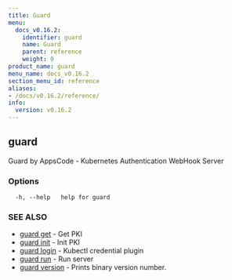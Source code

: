```yaml
---
title: Guard
menu:
  docs_v0.16.2:
    identifier: guard
    name: Guard
    parent: reference
    weight: 0
product_name: guard
menu_name: docs_v0.16.2
section_menu_id: reference
aliases:
- /docs/v0.16.2/reference/
info:
  version: v0.16.2
---
```


## guard

Guard by AppsCode - Kubernetes Authentication WebHook Server

### Options

```
  -h, --help   help for guard
```

### SEE ALSO

* [guard get](/docs/v0.16.2/reference/guard_get)	 - Get PKI
* [guard init](/docs/v0.16.2/reference/guard_init)	 - Init PKI
* [guard login](/docs/v0.16.2/reference/guard_login)	 - Kubectl credential plugin
* [guard run](/docs/v0.16.2/reference/guard_run)	 - Run server
* [guard version](/docs/v0.16.2/reference/guard_version)	 - Prints binary version number.

